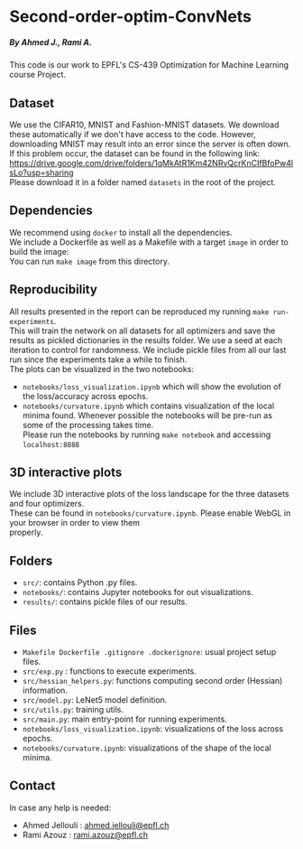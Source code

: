 # Second-order-optim-ConvNets

##### By Ahmed J., Rami A.

This code is our work to EPFL's CS-439 Optimization for Machine Learning course Project.

## Dataset
We use the CIFAR10, MNIST and Fashion-MNIST datasets. We download these automatically
 if we don't have access to the code. However, downloading MNIST may result into an error
 since the server is often down. If this problem occur, the dataset can be found in the following link:
 https://drive.google.com/drive/folders/1qMkAtR1Km42NRvQcrKnCIfBfoPw4lsLo?usp=sharing  
 Please download it in a folder named `datasets` in the root of the project.


## Dependencies
We recommend using `docker` to install all the dependencies.  
We include a Dockerfile as well as a Makefile with a target `image` in order to build the image:  
You can run `make image` from this directory.

## Reproducibility
All results presented in the report can be reproduced my running `make run-experiments`.  
This will train the network on all datasets for all optimizers and save the results as pickled dictionaries
in the results folder. We use a seed at each iteration to control for randomness.
We include pickle files from all our last run since the experiments take a while to finish.  
The plots can be visualized in the two notebooks:
- `notebooks/loss_visualization.ipynb` which will show the evolution of the loss/accuracy across epochs.
- `notebooks/curvature.ipynb` which contains visualization of the local minima found.
Whenever possible the notebooks will be pre-run as some of the processing takes time.  
Please run the notebooks by running `make notebook` and accessing `localhost:8888` 

## 3D interactive plots
We include 3D interactive plots of the loss landscape for the three datasets and four optimizers.  
These can be found in `notebooks/curvature.ipynb`. Please enable WebGL in your browser in order to view them  
properly.

## Folders
- `src/`: contains Python .py files.
- `notebooks/`: contains Jupyter notebooks for out visualizations.
- `results/`: contains pickle files of our results.

## Files
- `Makefile Dockerfile .gitignore .dockerignore`: usual project setup files.
- `src/exp.py` : functions to execute experiments.
- `src/hessian_helpers.py`: functions computing second order (Hessian) information.
- `src/model.py`: LeNet5 model definition. 
- `src/utils.py`: training utils.
- `src/main.py`: main entry-point for running experiments.
- `notebooks/loss_visualization.ipynb`: visualizations of the loss across epochs.
- `notebooks/curvature.ipynb`: visualizations of the shape of the local minima.

## Contact
In case any help is needed:
- Ahmed Jellouli : ahmed.jellouli@epfl.ch
- Rami Azouz : rami.azouz@epfl.ch
